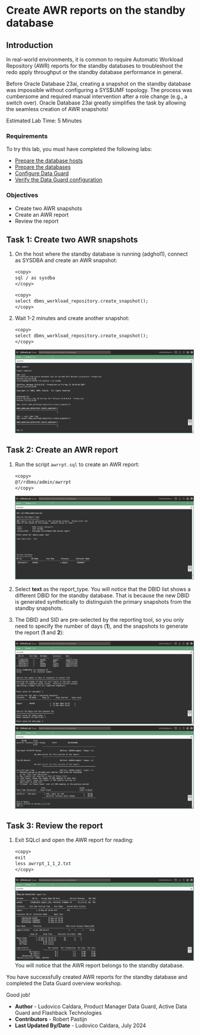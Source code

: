 # Create AWR reports on the standby database
## Introduction
In real-world environments, it is common to require Automatic Workload Repository (AWR) reports for the standby databases to troubleshoot the redo apply throughput or the standby database performance in general.

Before Oracle Database 23ai, creating a snapshot on the standby database was impossible without configuring a SYS$UMF topology. The process was cumbersome and required manual intervention after a role change (e.g., a switch over). Oracle Database 23ai greatly simplifies the task by allowing the seamless creation of AWR snapshots!


Estimated Lab Time: 5 Minutes

### Requirements
To try this lab, you must have completed the following labs:
* [Prepare the database hosts](../prepare-host/prepare-host.md)
* [Prepare the databases](../prepare-db/prepare-db.md)
* [Configure Data Guard](../configure-dg/configure-dg.md)
* [Verify the Data Guard configuration](../verify-dg/verify-dg.md)

### Objectives
* Create two AWR snapshots
* Create an AWR report
* Review the report

## Task 1: Create two AWR snapshots

1. On the host where the standby database is running (adghol1), connect as SYSDBA and create an AWR snapshot:

    ```
    <copy>
    sql / as sysdba
    </copy>
    ```

    ```
    <copy>
    select dbms_workload_repository.create_snapshot();
    </copy>
    ```


2. Wait 1-2 minutes and create another snapshot:

    ```
    <copy>
    select dbms_workload_repository.create_snapshot();
    </copy>
    ```

    ![Creation of two AWR snapshots](images/create-snapshots.png)

## Task 2: Create an AWR report

1. Run the script `awrrpt.sql` to create an AWR report:
    ```
    <copy>
    @?/rdbms/admin/awrrpt
    </copy>
    ```

    ![First part of the report creation](images/awrrpt-1.png)

2. Select **text** as the report_type.
    You will notice that the DBID list shows a different DBID for the standby database. That is because the new DBID is generated synthetically to distinguish the primary snapshots from the standby snapshots.

3. The DBID and SID are pre-selected by the reporting tool, so you only need to specify the number of days (**1**), and the snapshots to generate the report (**1** and **2**):

    ![Second part of the report creation](images/awrrpt-2.png)
    ![Third part of the report creation](images/awrrpt-3.png)

## Task 3: Review the report

1. Exit SQLcl and open the AWR report for reading:
    ```
    <copy>
    exit
    less awrrpt_1_1_2.txt
    </copy>
    ```

    ![The AWR report belongs to the standby database](images/view-report.png)
    You will notice that the AWR report belongs to the standby database.
  

You have successfully created AWR reports for the standby database and completed the Data Guard overview workshop.

Good job!

- **Author** - Ludovico Caldara, Product Manager Data Guard, Active Data Guard and Flashback Technologies
- **Contributors** - Robert Pastijn
- **Last Updated By/Date** -  Ludovico Caldara, July 2024

